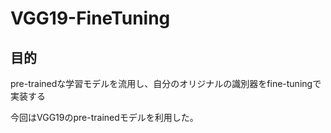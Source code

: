# VGG19-FineTuning

## 目的
pre-trainedな学習モデルを流用し、自分のオリジナルの識別器をfine-tuningで実装する

今回はVGG19のpre-trainedモデルを利用した。
